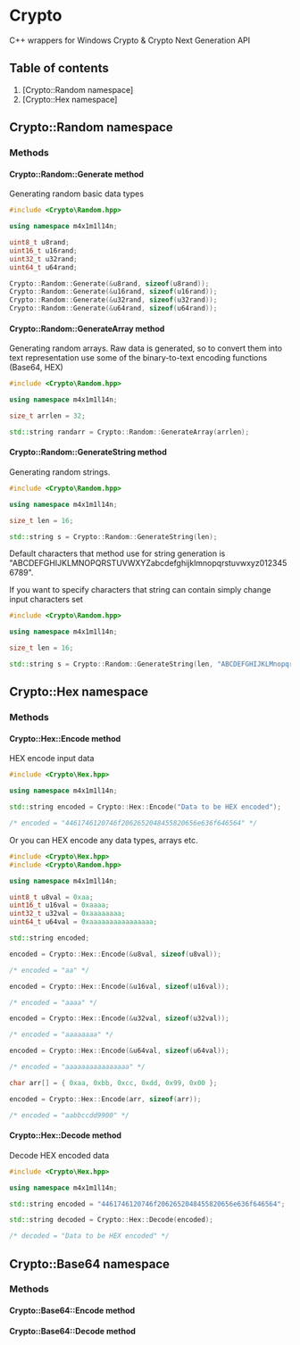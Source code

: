 # Crypto
C++ wrappers for Windows Crypto &amp; Crypto Next Generation API

## Table of contents
1. [Crypto::Random namespace]
2. [Crypto::Hex namespace]

## Crypto::Random namespace
### Methods
#### Crypto::Random::Generate method
Generating random basic data types

```C++
#include <Crypto\Random.hpp>

using namespace m4x1m1l14n;

uint8_t u8rand;
uint16_t u16rand;
uint32_t u32rand;
uint64_t u64rand;

Crypto::Random::Generate(&u8rand, sizeof(u8rand));
Crypto::Random::Generate(&u16rand, sizeof(u16rand));
Crypto::Random::Generate(&u32rand, sizeof(u32rand));
Crypto::Random::Generate(&u64rand, sizeof(u64rand));
```

#### Crypto::Random::GenerateArray method
Generating random arrays. Raw data is generated, so to convert them into text representation use some of the binary-to-text encoding functions (Base64, HEX)

```C++
#include <Crypto\Random.hpp>

using namespace m4x1m1l14n;

size_t arrlen = 32;

std::string randarr = Crypto::Random::GenerateArray(arrlen);
```

#### Crypto\::Random\::GenerateString method
Generating random strings.

```C++
#include <Crypto\Random.hpp>

using namespace m4x1m1l14n;

size_t len = 16;

std::string s = Crypto::Random::GenerateString(len);
```

Default characters that method use for string generation is "ABCDEFGHIJKLMNOPQRSTUVWXYZabcdefghijklmnopqrstuvwxyz0123456789".

If you want to specify characters that string can contain simply change input characters set

```C++
#include <Crypto\Random.hpp>

using namespace m4x1m1l14n;

size_t len = 16;

std::string s = Crypto::Random::GenerateString(len, "ABCDEFGHIJKLMnopqrstuvwxyz6789");
```

## Crypto::Hex namespace
### Methods
#### Crypto::Hex::Encode method
HEX encode input data

```C++
#include <Crypto\Hex.hpp>

using namespace m4x1m1l14n;

std::string encoded = Crypto::Hex::Encode("Data to be HEX encoded");

/* encoded = "4461746120746f2062652048455820656e636f646564" */
```
Or you can HEX encode any data types, arrays etc.

```C++
#include <Crypto\Hex.hpp>
#include <Crypto\Random.hpp>

using namespace m4x1m1l14n;

uint8_t u8val = 0xaa;
uint16_t u16val = 0xaaaa;
uint32_t u32val = 0xaaaaaaaa;
uint64_t u64val = 0xaaaaaaaaaaaaaaaa;

std::string encoded;

encoded = Crypto::Hex::Encode(&u8val, sizeof(u8val));

/* encoded = "aa" */

encoded = Crypto::Hex::Encode(&u16val, sizeof(u16val));

/* encoded = "aaaa" */

encoded = Crypto::Hex::Encode(&u32val, sizeof(u32val));

/* encoded = "aaaaaaaa" */

encoded = Crypto::Hex::Encode(&u64val, sizeof(u64val));

/* encoded = "aaaaaaaaaaaaaaaa" */

char arr[] = { 0xaa, 0xbb, 0xcc, 0xdd, 0x99, 0x00 };

encoded = Crypto::Hex::Encode(arr, sizeof(arr));

/* encoded = "aabbccdd9900" */
```
#### Crypto::Hex::Decode method

Decode HEX encoded data

```C++
#include <Crypto\Hex.hpp>

using namespace m4x1m1l14n;

std::string encoded = "4461746120746f2062652048455820656e636f646564";

std::string decoded = Crypto::Hex::Decode(encoded);

/* decoded = "Data to be HEX encoded" */
```

## Crypto::Base64 namespace
### Methods
#### Crypto::Base64::Encode method
#### Crypto::Base64::Decode method






